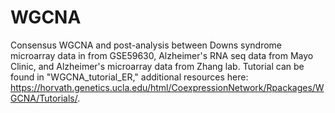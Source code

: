 # WGCNA
Consensus WGCNA and post-analysis between Downs syndrome microarray data in from GSE59630, Alzheimer's RNA seq data from Mayo Clinic, and Alzheimer's microarray data from Zhang lab. Tutorial can be found in "WGCNA_tutorial_ER," additional resources here: https://horvath.genetics.ucla.edu/html/CoexpressionNetwork/Rpackages/WGCNA/Tutorials/.
